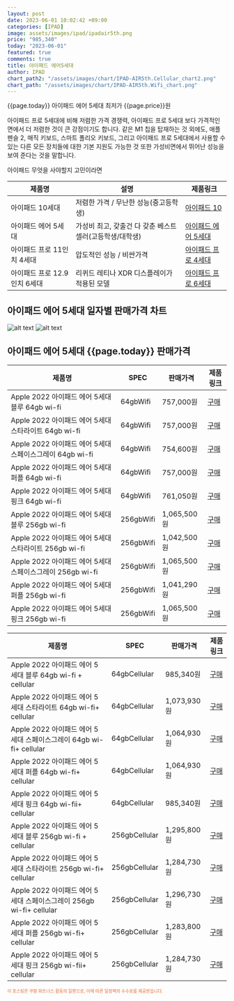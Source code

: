 ```yaml
---
layout: post
date: 2023-06-01 10:02:42 +09:00
categories: [IPAD]
image: assets/images/ipad/ipadair5th.png
price: "985,340"
today: "2023-06-01"
featured: true
comments: true
title: 아이패드 에어5세대
author: IPAD
chart_path2: "/assets/images/chart/IPAD-AIR5th.Cellular_chart2.png"
chart_path: "/assets/images/chart/IPAD-AIR5th.Wifi_chart.png"
---
```


{{page.today}} 아이패드 에어 5세대 최저가 {{page.price}}원

아이패드 프로 5세대에 비해 저렴한 가격 경쟁력,
아이패드 프로 5세대 보다 가격적인 면에서 더 저렴한 것이 큰 강점이기도 합니다. 같은 M1 칩을 탑재하는 것 외에도, 애플 펜슬 2, 매직 키보드, 스마트 폴리오 키보드, 그리고 아이패드 프로 5세대에서 사용할 수 있는 다른 모든 장치들에 대한 기본 지원도 가능한 것 또한 가성비면에서 뛰어난 성능을 보여 준다는 것을 말합니다.

<main>
<P>아이패드 무엇을 사야할지 고민이라면</P>
<table id="rwd-table">
  <thead>
    <tr>
      <th>제품명</th>
      <th>설명</th>
      <th>제품링크</th>
    </tr>
  </thead>
  <tbody>
    <tr>
       <td>아이패드 10세대</td>
       <td>저렴한 가격 / 무난한 성능(중고등학생)</td>
       <td><a href='/APPLE-IPAD-10th/'>아이패드 10</a></td>
    </tr>
    <tr>
       <td>아이패드 에어 5세대</td>
       <td>가성비 최고, 갖출건 다 갖춘 베스트 셀러(고등학생/대학생)</td>
       <td><a href='/APPLE-IPAD-AIR5th/'>아이패드 에어 5세대</a></td>
    </tr>
    <tr>
       <td>아이패드 프로 11인치 4세대</td>
       <td>압도적인 성능 / 비싼가격</td>
       <td><a href='/APPLE-IPAD-PRO4th/'>아이패드 프로 4세대</a></td>
    </tr>
    <tr>
       <td>아이패드 프로 12.9인치 6세대</td>
       <td>리퀴드 레티나 XDR 디스플레이가 적용된 모델</td>
       <td><a href='/APPLE-IPAD-PRO6th/'>아이패드 프로 6세대</a></td>
    </tr>
  </tbody>
</table>
</main>


## 아이패드 에어 5세대 일자별 판매가격 차트
![alt text]({{page.chart_path}} "아이패드 에어 5세대 Wifi 판매가격 차트")
![alt text]({{page.chart_path2}} "아이패드 에어 5세대 Cellular 판매가격 차트")

## 아이패드 에어 5세대 {{page.today}} 판매가격
<main>
<table id="rwd-table-large">
  <thead>
    <tr>
      <th>제품명</th>
      <th>SPEC</th>
      <th>판매가격</th>
      <th>제품링크</th>
    </tr>
  </thead>
  <tbody><tr onclick="window.open('https://link.coupang.com/a/SAerg')">
        <td>Apple 2022 아이패드 에어 5세대 블루 64gb wi-fi</td>
        <td>64gbWifi</td>
        <td>757,000원</td>
        <td><a href='https://link.coupang.com/a/SAerg' target='_blank'>구매</a></td>
        </tr><tr onclick="window.open('https://link.coupang.com/a/SAeeA')">
        <td>Apple 2022 아이패드 에어 5세대 스타라이트 64gb wi-fi</td>
        <td>64gbWifi</td>
        <td>757,000원</td>
        <td><a href='https://link.coupang.com/a/SAeeA' target='_blank'>구매</a></td>
        </tr><tr onclick="window.open('https://link.coupang.com/a/SAfcf')">
        <td>Apple 2022 아이패드 에어 5세대 스페이스그레이 64gb wi-fi</td>
        <td>64gbWifi</td>
        <td>754,600원</td>
        <td><a href='https://link.coupang.com/a/SAfcf' target='_blank'>구매</a></td>
        </tr><tr onclick="window.open('https://link.coupang.com/a/SAfvg')">
        <td>Apple 2022 아이패드 에어 5세대 퍼플 64gb wi-fi</td>
        <td>64gbWifi</td>
        <td>757,000원</td>
        <td><a href='https://link.coupang.com/a/SAfvg' target='_blank'>구매</a></td>
        </tr><tr onclick="window.open('https://link.coupang.com/a/SAfO5')">
        <td>Apple 2022 아이패드 에어 5세대 핑크 64gb wi-fi</td>
        <td>64gbWifi</td>
        <td>761,050원</td>
        <td><a href='https://link.coupang.com/a/SAfO5' target='_blank'>구매</a></td>
        </tr><tr onclick="window.open('https://link.coupang.com/a/SAez7')">
        <td>Apple 2022 아이패드 에어 5세대 블루  256gb wi-fi</td>
        <td>256gbWifi</td>
        <td>1,065,500원</td>
        <td><a href='https://link.coupang.com/a/SAez7' target='_blank'>구매</a></td>
        </tr><tr onclick="window.open('https://link.coupang.com/a/SAdYc')">
        <td>Apple 2022 아이패드 에어 5세대 스타라이트 256gb wi-fi</td>
        <td>256gbWifi</td>
        <td>1,042,500원</td>
        <td><a href='https://link.coupang.com/a/SAdYc' target='_blank'>구매</a></td>
        </tr><tr onclick="window.open('https://link.coupang.com/a/SAfgS')">
        <td>Apple 2022 아이패드 에어 5세대 스페이스그레이 256gb wi-fi</td>
        <td>256gbWifi</td>
        <td>1,065,500원</td>
        <td><a href='https://link.coupang.com/a/SAfgS' target='_blank'>구매</a></td>
        </tr><tr onclick="window.open('https://link.coupang.com/a/SAfCf')">
        <td>Apple 2022 아이패드 에어 5세대 퍼플 256gb wi-fi</td>
        <td>256gbWifi</td>
        <td>1,041,290원</td>
        <td><a href='https://link.coupang.com/a/SAfCf' target='_blank'>구매</a></td>
        </tr><tr onclick="window.open('https://link.coupang.com/a/SAfXo')">
        <td>Apple 2022 아이패드 에어 5세대 핑크 256gb wi-fi</td>
        <td>256gbWifi</td>
        <td>1,065,500원</td>
        <td><a href='https://link.coupang.com/a/SAfXo' target='_blank'>구매</a></td>
        </tr></tbody>
</table>

<table id="rwd-table-large">
  <thead>
    <tr>
      <th>제품명</th>
      <th>SPEC</th>
      <th>판매가격</th>
      <th>제품링크</th>
    </tr>
  </thead>
  <tbody>               
                <tr onclick="window.open('https://link.coupang.com/a/SAfXo')">
            <td>Apple 2022 아이패드 에어 5세대 블루 64gb wi-fi + cellular</td>
            <td>64gbCellular</td>
            <td>985,340원</td>
            <td><a href='https://link.coupang.com/a/SAew3' target='_blank'>구매</a></td>
            </tr><tr onclick="window.open('https://link.coupang.com/a/SAfXo')">
            <td>Apple 2022 아이패드 에어 5세대 스타라이트 64gb wi-fi+ cellular</td>
            <td>64gbCellular</td>
            <td>1,073,930원</td>
            <td><a href='https://link.coupang.com/a/SAekf' target='_blank'>구매</a></td>
            </tr><tr onclick="window.open('https://link.coupang.com/a/SAfXo')">
            <td>Apple 2022 아이패드 에어 5세대 스페이스그레이 64gb wi-fi+ cellular</td>
            <td>64gbCellular</td>
            <td>1,064,930원</td>
            <td><a href='https://link.coupang.com/a/SAe8I' target='_blank'>구매</a></td>
            </tr><tr onclick="window.open('https://link.coupang.com/a/SAfXo')">
            <td>Apple 2022 아이패드 에어 5세대 퍼플 64gb wi-fi+ cellular</td>
            <td>64gbCellular</td>
            <td>1,064,930원</td>
            <td><a href='https://link.coupang.com/a/SAfyl' target='_blank'>구매</a></td>
            </tr><tr onclick="window.open('https://link.coupang.com/a/SAfXo')">
            <td>Apple 2022 아이패드 에어 5세대 핑크 64gb wi-fii+ cellular</td>
            <td>64gbCellular</td>
            <td>985,340원</td>
            <td><a href='https://link.coupang.com/a/SAfUD' target='_blank'>구매</a></td>
            </tr><tr onclick="window.open('https://link.coupang.com/a/SAfXo')">
            <td>Apple 2022 아이패드 에어 5세대 블루 256gb wi-fi + cellular</td>
            <td>256gbCellular</td>
            <td>1,295,800원</td>
            <td><a href='https://link.coupang.com/a/SAeEA' target='_blank'>구매</a></td>
            </tr><tr onclick="window.open('https://link.coupang.com/a/SAfXo')">
            <td>Apple 2022 아이패드 에어 5세대 스타라이트 256gb wi-fi+ cellular</td>
            <td>256gbCellular</td>
            <td>1,284,730원</td>
            <td><a href='https://link.coupang.com/a/SAea1' target='_blank'>구매</a></td>
            </tr><tr onclick="window.open('https://link.coupang.com/a/SAfXo')">
            <td>Apple 2022 아이패드 에어 5세대 스페이스그레이 256gb wi-fi+ cellular</td>
            <td>256gbCellular</td>
            <td>1,296,730원</td>
            <td><a href='https://link.coupang.com/a/SAfme' target='_blank'>구매</a></td>
            </tr><tr onclick="window.open('https://link.coupang.com/a/SAfXo')">
            <td>Apple 2022 아이패드 에어 5세대 퍼플 256gb wi-fi+ cellular</td>
            <td>256gbCellular</td>
            <td>1,283,800원</td>
            <td><a href='https://link.coupang.com/a/SAfJk' target='_blank'>구매</a></td>
            </tr><tr onclick="window.open('https://link.coupang.com/a/SAfXo')">
            <td>Apple 2022 아이패드 에어 5세대 핑크 256gb wi-fii+ cellular</td>
            <td>256gbCellular</td>
            <td>1,284,730원</td>
            <td><a href='https://link.coupang.com/a/SAf0M' target='_blank'>구매</a></td>
            </tr>
</tbody>
</table>                 
                
</main>
<div style="color:#e56a2c;font-size: 0.7em;" >
이 포스팅은 쿠팡 파트너스 활동의 일환으로, 이에 따른 일정액의 수수료를 제공받습니다.
</div>
